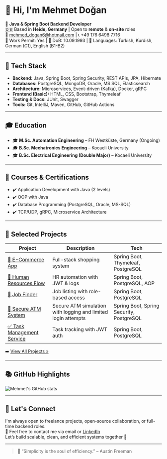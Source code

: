 # 👋 Hi, I'm Mehmet Doğan

🎯 **Java & Spring Boot Backend Developer**  
🇩🇪 Based in **Heide, Germany** | Open to **remote** & **on-site** roles  
📧 mehmed_dogan6@hotmail.com | 📞 +49 176 6498 7716  
🛂 Work Permit: Yes | 📅 DoB: 10.09.1993 | 💬 Languages: Turkish, Kurdish, German (C1), English (B1-B2)  

---

## 🚀 Tech Stack

- **Backend:** Java, Spring Boot, Spring Security, REST APIs, JPA, Hibernate  
- **Databases:** PostgreSQL, MongoDB, Oracle, MS SQL, Elasticsearch  
- **Architecture:** Microservices, Event-driven (Kafka), Docker, gRPC  
- **Frontend (Basic):** HTML, CSS, Bootstrap, Thymeleaf  
- **Testing & Docs:** JUnit, Swagger  
- **Tools:** Git, IntelliJ, Maven, GitHub, GitHub Actions  

---

## 🎓 Education

- 🎓 **M.Sc. Automation Engineering** – FH Westküste, Germany (Ongoing)  
- 🎓 **B.Sc. Mechatronics Engineering** – Kocaeli University  
- 🎓 **B.Sc. Electrical Engineering (Double Major)** – Kocaeli University  

---

## 🧠 Courses & Certifications

- ✔️ Application Development with Java (2 levels)  
- ✔️ OOP with Java  
- ✔️ Database Programming (PostgreSQL, Oracle, MS-SQL)  
- ✔️ TCP/UDP, gRPC, Microservice Architecture  

---

## 💼 Selected Projects

| Project | Description | Tech |
|--------|-------------|------|
| [🛒 E-Commerce App](https://github.com/Mehmed6/e-commerce-java-spring-boot) | Full-stack shopping system | Spring Boot, Thymeleaf, PostgreSQL |
| [👥 Human Resources Flow](https://github.com/Mehmed6/Human-Resources-Flow) | HR automation with JWT & logs | Spring Boot, PostgreSQL, AOP |
| [💼 Job Finder](https://github.com/Mehmed6/JobFinder) | Job listing with role-based access | Spring Boot, PostgreSQL |
| [🏦 Secure ATM System](https://github.com/Mehmed6/SecureBankATM) | Secure ATM simulation with logging and limited login attempts | Spring Boot, Spring Security, PostgreSQL |
| [✅ Task Management Service](https://github.com/Mehmed6/TaskManagementSystemService) | Task tracking with JWT auth | Spring Boot, PostgreSQL |

➡️ [View All Projects »](https://github.com/Mehmed6?tab=repositories)

---

## 📚 GitHub Highlights

![Mehmet's GitHub stats](https://github-readme-stats.vercel.app/api?username=Mehmed6&show_icons=true&theme=gruvbox&hide=issues)

---

## 🤝 Let's Connect

I'm always open to freelance projects, open-source collaboration, or full-time backend roles.  
📩 Feel free to contact me via email or [LinkedIn](https://www.linkedin.com/in/mehmet-do%C4%9Fan-183978116/)  
Let’s build scalable, clean, and efficient systems together 🚀

---

> 🧠 “Simplicity is the soul of efficiency.” – Austin Freeman
